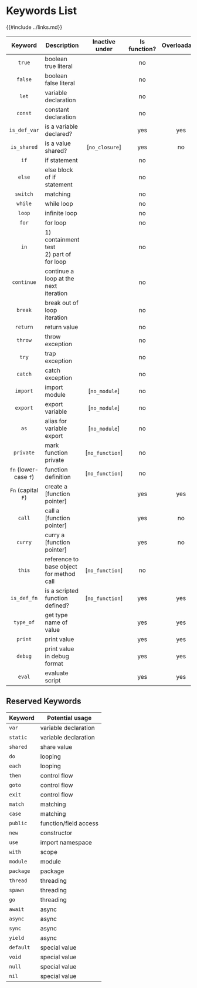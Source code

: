 Keywords List
=============

{{#include ../links.md}}

|        Keyword        | Description                                 | Inactive under  | Is function? | Overloadable |
| :-------------------: | ------------------------------------------- | :-------------: | :----------: | :----------: |
|        `true`         | boolean true literal                        |                 |      no      |              |
|        `false`        | boolean false literal                       |                 |      no      |              |
|         `let`         | variable declaration                        |                 |      no      |              |
|        `const`        | constant declaration                        |                 |      no      |              |
|     `is_def_var`      | is a variable declared?                     |                 |     yes      |     yes      |
|      `is_shared`      | is a value shared?                          | [`no_closure`]  |     yes      |      no      |
|         `if`          | if statement                                |                 |      no      |              |
|        `else`         | else block of if statement                  |                 |      no      |              |
|       `switch`        | matching                                    |                 |      no      |              |
|        `while`        | while loop                                  |                 |      no      |              |
|        `loop`         | infinite loop                               |                 |      no      |              |
|         `for`         | for loop                                    |                 |      no      |              |
|         `in`          | 1) containment test<br/>2) part of for loop |                 |      no      |              |
|      `continue`       | continue a loop at the next iteration       |                 |      no      |              |
|        `break`        | break out of loop iteration                 |                 |      no      |              |
|       `return`        | return value                                |                 |      no      |              |
|        `throw`        | throw exception                             |                 |      no      |              |
|         `try`         | trap exception                              |                 |      no      |              |
|        `catch`        | catch exception                             |                 |      no      |              |
|       `import`        | import module                               |  [`no_module`]  |      no      |              |
|       `export`        | export variable                             |  [`no_module`]  |      no      |              |
|         `as`          | alias for variable export                   |  [`no_module`]  |      no      |              |
|       `private`       | mark function private                       | [`no_function`] |      no      |              |
| `fn` (lower-case `f`) | function definition                         | [`no_function`] |      no      |              |
|  `Fn` (capital `F`)   | create a [function pointer]                 |                 |     yes      |     yes      |
|        `call`         | call a [function pointer]                   |                 |     yes      |      no      |
|        `curry`        | curry a [function pointer]                  |                 |     yes      |      no      |
|        `this`         | reference to base object for method call    | [`no_function`] |      no      |              |
|      `is_def_fn`      | is a scripted function defined?             | [`no_function`] |     yes      |     yes      |
|       `type_of`       | get type name of value                      |                 |     yes      |     yes      |
|        `print`        | print value                                 |                 |     yes      |     yes      |
|        `debug`        | print value in debug format                 |                 |     yes      |     yes      |
|        `eval`         | evaluate script                             |                 |     yes      |     yes      |


Reserved Keywords
-----------------

| Keyword   | Potential usage       |
| --------- | --------------------- |
| `var`     | variable declaration  |
| `static`  | variable declaration  |
| `shared`  | share value           |
| `do`      | looping               |
| `each`    | looping               |
| `then`    | control flow          |
| `goto`    | control flow          |
| `exit`    | control flow          |
| `match`   | matching              |
| `case`    | matching              |
| `public`  | function/field access |
| `new`     | constructor           |
| `use`     | import namespace      |
| `with`    | scope                 |
| `module`  | module                |
| `package` | package               |
| `thread`  | threading             |
| `spawn`   | threading             |
| `go`      | threading             |
| `await`   | async                 |
| `async`   | async                 |
| `sync`    | async                 |
| `yield`   | async                 |
| `default` | special value         |
| `void`    | special value         |
| `null`    | special value         |
| `nil`     | special value         |
